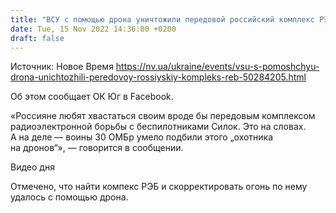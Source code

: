```yaml
---
title: "ВСУ с помощью дрона уничтожили передовой российский комплекс РЭБ — видео"
date: Tue, 15 Nov 2022 14:36:00 +0200
draft: false
---
```

Источник: Новое Время https://nv.ua/ukraine/events/vsu-s-pomoshchyu-drona-unichtozhili-peredovoy-rossiyskiy-kompleks-reb-50284205.html


Об этом сообщает ОК Юг в Facebook.

«Россияне любят хвастаться своим вроде бы передовым комплексом радиоэлектронной борьбы с беспилотниками Силок. Это на словах. А на деле — воины 30 ОМБр умело подбили этого „охотника на дронов“», — говорится в сообщении.

 Видео дня   

Отмечено, что найти компекс РЭБ и скорректировать огонь по нему удалось с помощью дрона.
